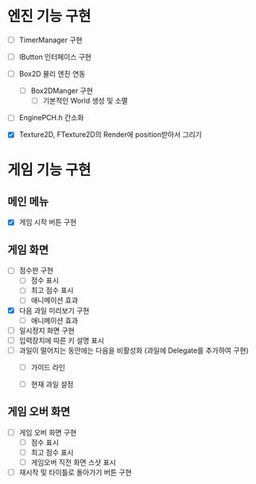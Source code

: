 # 엔진 기능 구현
- [ ] TimerManager 구현
- [ ] IButton 인터페이스 구현
- [ ] Box2D 물리 엔진 연동
  - [ ] Box2DManger 구현
    - [ ] 기본적인 World 생성 및 소멸
- [ ] EnginePCH.h 간소화
- [x] Texture2D, FTexture2D의 Render에 position받아서 그리기


# 게임 기능 구현
## 메인 메뉴
- [x] 게임 시작 버튼 구현


## 게임 화면
- [ ] 점수판 구현
  - [ ] 점수 표시
  - [ ] 최고 점수 표시
  - [ ] 애니메이션 효과
- [x] 다음 과일 미리보기 구현
  - [ ] 애니메이션 효과
- [ ] 일시정지 화면 구현
- [ ] 입력장치에 따른 키 설명 표시
- [ ] 과일이 떨어지는 동안에는 다음을 비활성화 (과일에 Delegate를 추가하여 구현)
  - [ ] 가이드 라인
  - [ ] 현재 과일 설정


## 게임 오버 화면
- [ ] 게임 오버 화면 구현
  - [ ] 점수 표시
  - [ ] 최고 점수 표시
  - [ ] 게임오버 직전 화면 스샷 표시
- [ ] 재시작 및 타이틀로 돌아가기 버튼 구현
